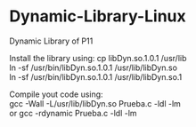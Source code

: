 # Dynamic-Library-Linux
Dynamic Library of P11  
  
Install the library using:
cp libDyn.so.1.0.1 /usr/lib  
ln -sf /usr/bin/libDyn.so.1.0.1 /usr/lib/libDyn.so  
ln -sf /usr/bin/libDyn.so.1.0.1 /usr/lib/libDyn.so.1  
  
Compile yout code using:  
gcc -Wall -L/usr/lib/libDyn.so Prueba.c -ldl -lm  
or
gcc -rdynamic Prueba.c -ldl -lm
